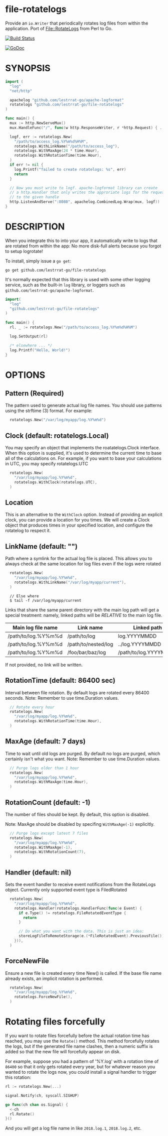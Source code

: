 file-rotatelogs
==================

Provide an `io.Writer` that periodically rotates log files from within the application. Port of [File::RotateLogs](https://metacpan.org/release/File-RotateLogs) from Perl to Go.

[![Build Status](https://travis-ci.org/lestrrat-go/file-rotatelogs.png?branch=master)](https://travis-ci.org/lestrrat-go/file-rotatelogs)

[![GoDoc](https://godoc.org/github.com/lestrrat-go/file-rotatelogs?status.svg)](https://godoc.org/github.com/lestrrat-go/file-rotatelogs)


# SYNOPSIS

```go
import (
  "log"
  "net/http"

  apachelog "github.com/lestrrat-go/apache-logformat"
  rotatelogs "github.com/lestrrat-go/file-rotatelogs"
)

func main() {
  mux := http.NewServeMux()
  mux.HandleFunc("/", func(w http.ResponseWriter, r *http.Request) { ... })

  logf, err := rotatelogs.New(
    "/path/to/access_log.%Y%m%d%H%M",
    rotatelogs.WithLinkName("/path/to/access_log"),
    rotatelogs.WithMaxAge(24 * time.Hour),
    rotatelogs.WithRotationTime(time.Hour),
  )
  if err != nil {
    log.Printf("failed to create rotatelogs: %s", err)
    return
  }

  // Now you must write to logf. apache-logformat library can create
  // a http.Handler that only writes the approriate logs for the request
  // to the given handle
  http.ListenAndServe(":8080", apachelog.CombinedLog.Wrap(mux, logf))
}
```

# DESCRIPTION

When you integrate this to into your app, it automatically write to logs that
are rotated from within the app: No more disk-full alerts because you forgot
to setup logrotate!

To install, simply issue a `go get`:

```
go get github.com/lestrrat-go/file-rotatelogs
```

It's normally expected that this library is used with some other
logging service, such as the built-in `log` library, or loggers
such as `github.com/lestrrat-go/apache-logformat`.

```go
import(
  "log"
  "github.com/lestrrat-go/file-rotatelogs"
)
  
func main() {
  rl, _ := rotatelogs.New("/path/to/access_log.%Y%m%d%H%M")

  log.SetOutput(rl)

  /* elsewhere ... */
  log.Printf("Hello, World!")
}
```

OPTIONS
====

## Pattern (Required)

The pattern used to generate actual log file names. You should use patterns
using the strftime (3) format. For example:

```go
  rotatelogs.New("/var/log/myapp/log.%Y%m%d")
```

## Clock (default: rotatelogs.Local)

You may specify an object that implements the roatatelogs.Clock interface.
When this option is supplied, it's used to determine the current time to
base all of the calculations on. For example, if you want to base your
calculations in UTC, you may specify rotatelogs.UTC

```go
  rotatelogs.New(
    "/var/log/myapp/log.%Y%m%d",
    rotatelogs.WithClock(rotatelogs.UTC),
  )
```

## Location

This is an alternative to the `WithClock` option. Instead of providing an
explicit clock, you can provide a location for you times. We will create
a Clock object that produces times in your specified location, and configure
the rotatelog to respect it.

## LinkName (default: "")

Path where a symlink for the actual log file is placed. This allows you to 
always check at the same location for log files even if the logs were rotated

```go
  rotatelogs.New(
    "/var/log/myapp/log.%Y%m%d",
    rotatelogs.WithLinkName("/var/log/myapp/current"),
  )
```

```
  // Else where
  $ tail -f /var/log/myapp/current
```

Links that share the same parent directory with the main log path will get a
special treatment: namely, linked paths will be *RELATIVE* to the main log file.

| Main log file name  | Link name           | Linked path           |
|---------------------|---------------------|-----------------------|
| /path/to/log.%Y%m%d | /path/to/log        | log.YYYYMMDD          |
| /path/to/log.%Y%m%d | /path/to/nested/log | ../log.YYYYMMDD       |
| /path/to/log.%Y%m%d | /foo/bar/baz/log    | /path/to/log.YYYYMMDD |

If not provided, no link will be written.

## RotationTime (default: 86400 sec)

Interval between file rotation. By default logs are rotated every 86400 seconds.
Note: Remember to use time.Duration values.

```go
  // Rotate every hour
  rotatelogs.New(
    "/var/log/myapp/log.%Y%m%d",
    rotatelogs.WithRotationTime(time.Hour),
  )
```

## MaxAge (default: 7 days)

Time to wait until old logs are purged. By default no logs are purged, which
certainly isn't what you want.
Note: Remember to use time.Duration values.

```go
  // Purge logs older than 1 hour
  rotatelogs.New(
    "/var/log/myapp/log.%Y%m%d",
    rotatelogs.WithMaxAge(time.Hour),
  )
```

## RotationCount (default: -1)

The number of files should be kept. By default, this option is disabled.

Note: MaxAge should be disabled by specifing `WithMaxAge(-1)` explicitly.

```go
  // Purge logs except latest 7 files
  rotatelogs.New(
    "/var/log/myapp/log.%Y%m%d",
    rotatelogs.WithMaxAge(-1),
    rotatelogs.WithRotationCount(7),
  )
```

## Handler (default: nil)

Sets the event handler to receive event notifications from the RotateLogs
object. Currently only supported event type is FiledRotated

```go
  rotatelogs.New(
    "/var/log/myapp/log.%Y%m%d",
    rotatelogs.Handler(rotatelogs.HandlerFunc(func(e Event) {
      if e.Type() != rotatelogs.FileRotatedEventType {
        return
      }

      // Do what you want with the data. This is just an idea:
      storeLogFileToRemoteStorage(e.(*FileRotatedEvent).PreviousFile())
    })),
  )
```

## ForceNewFile

Ensure a new file is created every time New() is called. If the base file name
already exists, an implicit rotation is performed.

```go
  rotatelogs.New(
    "/var/log/myapp/log.%Y%m%d",
    rotatelogs.ForceNewFile(),
  )
```

# Rotating files forcefully

If you want to rotate files forcefully before the actual rotation time has reached,
you may use the `Rotate()` method. This method forcefully rotates the logs, but
if the generated file name clashes, then a numeric suffix is added so that
the new file will forcefully appear on disk.

For example, suppose you had a pattern of '%Y.log' with a rotation time of
`86400` so that it only gets rotated every year, but for whatever reason you
wanted to rotate the logs now, you could install a signal handler to
trigger this rotation:

```go
rl := rotatelogs.New(...)

signal.Notify(ch, syscall.SIGHUP)

go func(ch chan os.Signal) {
  <-ch
  rl.Rotate()
}()
```

And you will get a log file name in like `2018.log.1`, `2018.log.2`, etc.
